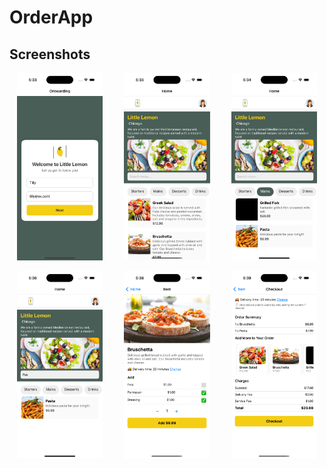# OrderApp

## Screenshots

<p align="center">
    <img src="https://github.com/shrithika22/OrderApp/blob/branch1/assets/Screenshots/Onboarding.png" alt="App Screenshot" height="300" style="margin-right: 30px;"/>
    <img src="https://github.com/shrithika22/OrderApp/blob/branch1/assets/Screenshots/Home.png" alt="App Screenshot" height="300" style="margin-right: 30px;"/>
    <img src="https://github.com/shrithika22/OrderApp/blob/branch1/assets/Screenshots/Filter.png" alt="App Screenshot" height="300"/>
</p>

<p align="center">
    <img src="https://github.com/shrithika22/OrderApp/blob/branch1/assets/Screenshots/Search.png" alt="App Screenshot" height="300" style="margin-right: 30px;"/>
    <img src="https://github.com/shrithika22/OrderApp/blob/branch1/assets/Screenshots/Item.png" alt="App Screenshot" height="300" style="margin-right: 30px;"/>
    <img src="https://github.com/shrithika22/OrderApp/blob/branch1/assets/Screenshots/Checkout.png" alt="App Screenshot" height="300"/>
</p>